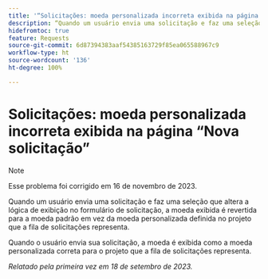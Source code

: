 ```yaml
---
title: '“Solicitações: moeda personalizada incorreta exibida na página ''Nova solicitação''”'
description: “Quando um usuário envia uma solicitação e faz uma seleção que altera a lógica de exibição no formulário de solicitação, a moeda exibida é revertida para a moeda padrão em vez da moeda personalizada definida no projeto que a fila de solicitações representa.”
hidefromtoc: true
feature: Requests
source-git-commit: 6d87394383aaf54385163729f85ea065588967c9
workflow-type: ht
source-wordcount: '136'
ht-degree: 100%

---
```



# Solicitações: moeda personalizada incorreta exibida na página “Nova solicitação”

>[!NOTE]
>
>Esse problema foi corrigido em 16 de novembro de 2023.

Quando um usuário envia uma solicitação e faz uma seleção que altera a lógica de exibição no formulário de solicitação, a moeda exibida é revertida para a moeda padrão em vez da moeda personalizada definida no projeto que a fila de solicitações representa.

Quando o usuário envia sua solicitação, a moeda é exibida como a moeda personalizada correta para o projeto que a fila de solicitações representa.

_Relatado pela primeira vez em 18 de setembro de 2023._
